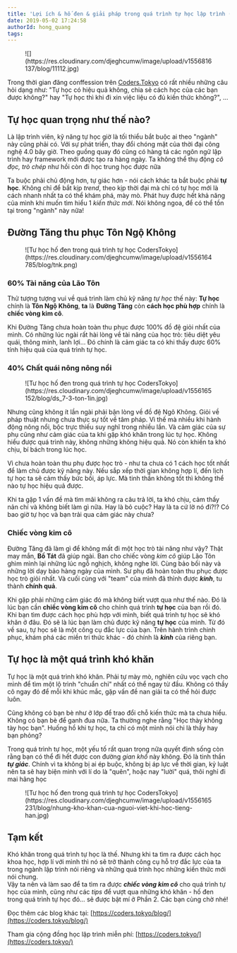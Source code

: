 ```yaml
---
title: 'Lợi ích & hố đen & giải pháp trong quá trình tự học lập trình (Phần 1)'
date: 2019-05-02 17:24:58
authorId: hong_quang
tags:
---
```


<figure class="wp-block-image is-resized">![](https://res.cloudinary.com/djeghcumw/image/upload/v1556816137/blog/11112.jpg)</figure>

Trong thời gian đăng conffession trên [Coders.Tokyo](https://coders.tokyo/) có rất nhiều những câu hỏi dạng như: "Tự học có hiệu quả không, chia sẻ cách học của các bạn được không?" hay "Tự học thì khi đi xin việc liệu có đủ kiến thức không?", …

<!-- more -->

## Tự học quan trọng như thế nào?

Là lập trình viên, kỹ năng tự học giờ là tối thiểu bắt buộc ai theo "ngành" này cũng phải có. Với sự phát triển, thay đổi chóng mặt của thời đại công nghệ 4.0 bây giờ. Theo guồng quay đó cũng có hàng tá các ngôn ngữ lập trình hay framework mới được tạo ra hàng ngày. Ta không thể thụ động _cô đọc, trò chép_ như hồi còn đi học trung học được nữa

Ta buộc phải chủ động hơn, tự giác hơn - nói cách khác ta bắt buộc phải **tự học**. Không chỉ để bắt kịp _trend_, theo kịp thời đại mà chỉ có tự học mới là cách nhanh nhất ta có thể khám phá, mày mò. Phát huy được hết khả năng của mình khi muốn tìm hiểu 1 _kiến thức mới_. Nói không ngoa, để có thể tồn tại trong "ngành" này nữa!

## Đường Tăng thu phục Tôn Ngộ Không

<figure class="wp-block-image is-resized">![Tư học hố đen trong quá trình tự học CodersTokyo](https://res.cloudinary.com/djeghcumw/image/upload/v1556164785/blog/tnk.png)</figure>

### 60% Tài năng của Lão Tôn

Thử tượng tượng vui về quá trình làm chủ kỹ năng _tự học_ thế này: **Tự học** chính là **Tôn Ngộ Không**, **ta** là **Đường Tăng** còn **cách học phù hợp** chính là **chiếc vòng kim cô**.

Khi Đường Tăng chưa hoàn toàn thu phục được 100% đồ đệ giỏi nhất của mình. Có những lúc ngài rất hài lòng về tài năng của học trò: tiêu diệt yêu quái, thông minh, lanh lợi… Đó chính là cảm giác ta có khi thấy được 60% tính hiệu quả của quá trình tự học.

### 40% Chất quái nông nông nổi

<div class="wp-block-image">

<figure class="aligncenter is-resized">![Tư học hố đen trong quá trình tự học CodersTokyo](https://res.cloudinary.com/djeghcumw/image/upload/v1556165152/blog/ds_7-3-ton-1in.jpg)</figure>

</div>

Nhưng cũng không ít lần ngài phải bận lòng về đồ đệ Ngô Không. Giỏi về pháp thuật nhưng chưa thực sự tốt về tâm pháp. Vì thế mà nhiều khi hành động nông nổi, bộc trực thiếu suy nghĩ trong nhiều lần. Và cảm giác của sự phụ cũng như cảm giác của ta khi gặp khó khăn trong lúc tự học. Không hiểu được quá trình này, không những không hiệu quả. Nó còn khiến ta khó chịu, bí bách trong lúc học.

Vì chưa hoàn toàn thu phụ được học trò - như ta chưa có 1 cách học tốt nhất để làm chủ được kỹ năng này. Nếu sắp xếp thời gian không hợp lí, đến lịch tự học ta sẽ cảm thấy bức bối, áp lực. Mà tinh thần không tốt thì không thể nào tự học hiệu quả được.

Khi ta gặp 1 vấn đề mà tìm mãi không ra câu trả lời, ta khó chịu, cảm thấy nản chí và không biết làm gì nữa. Hay là bỏ cuộc? Hay là ta cứ lờ nó đi?!? Có bao giờ tự học và bạn trải qua cảm giác này chưa?

### Chiếc vòng kim cô

Đường Tăng đã làm gì để không mất đi một học trò tài năng như vậy? Thật may mắn, **Bồ Tát** đã giúp ngài. Ban cho chiếc vòng _kim cô_ giúp Lão Tôn ghìm mình lại những lúc ngỗ nghịch, không nghe lời. Cùng bảo bối này và những lời dạy bảo hàng ngày của mình. Sư phụ đã hoàn toàn thu phục được học trò giỏi nhất. Và cuối cùng với "team" của mình đã thỉnh được **_kinh_**, tu thành **chính quả**.

Khi gặp phải những cảm giác đó mà không biết vượt qua như thế nào. Đó là lúc bạn cần **chiếc vòng kim cô** cho chính quá trình **tự học** của bạn rồi đó. Khi bạn tìm được cách học phù hợp với mình, biết quá trình tự học sẽ khó khăn ở đâu. Đó sẽ là lúc bạn làm chủ được kỹ năng **tự học** của mình. Từ đó về sau, tự học sẽ là một công cụ đắc lực của bạn. Trên hành trình chinh phục, khám phá các miền tri thức khác - đó chính là **_kinh_** của riêng bạn.

## Tự học là một quá trình khó khăn

Tự học là một quá trình khó khăn. Phải tự mày mò, nghiên cứu vọc vạch cho mình để tìm một lộ trình "chuẩn chỉ" nhất có thể ngay từ đầu. Không có thầy cô ngay đó để mỗi khi khúc mắc, gặp vấn đề nan giải ta có thể hỏi được luôn.

Cũng không có bạn bè như ở lớp để trao đổi chỗ kiến thức mà ta chưa hiểu. Không có bạn bè để ganh đua nữa. Ta thường nghe rằng "Học thày không tày học bạn". Huống hồ khi tự học, ta chỉ có một mình nói chi là thầy hay bạn phỏng?

Trong quá trình tự học, một yếu tố rất quan trọng nữa quyết định sống còn rằng bạn có thể đi hết được con đường _gian khổ_ này không. Đó là tinh thần **_tự giác_**. Chính vì ta không bị ai ép buộc, không bị áp lực về thời gian, kỷ luật nên ta sẽ hay biện minh với lí do là "quên", hoặc nay "lười" quá, thôi nghỉ đi mai hãng học

<div class="wp-block-image">

<figure class="aligncenter is-resized">![Tư học hố đen trong quá trình tự học CodersTokyo](https://res.cloudinary.com/djeghcumw/image/upload/v1556165231/blog/nhung-kho-khan-cua-nguoi-viet-khi-hoc-tieng-han.jpg)</figure>

</div>

## Tạm kết

Khó khăn trong quá trình tự học là thế. Nhưng khi ta tìm ra được cách học khoa học, hợp lí với mình thì nó sẽ trở thành công cụ hỗ trợ đắc lực của ta trong ngành lập trình nói riêng và những quá trình học những kiến thức mới nói chung.  
Vậy ta nên và làm sao để ta tìm ra được **_chiếc vòng kim cô_** cho quá trình tự học của mình, cũng như các _tips_ để vượt qua những khó khăn - hố đen trong quá trình tự học đó… sẽ được bật mí ở Phần 2\. Các bạn cùng chờ nhé!

Đọc thêm các blog khác tại: [https://coders.tokyo/blog/﻿](https://coders.tokyo/blog/﻿)

Tham gia cộng đồng học lập trình miễn phí: [https://coders.tokyo/](https://coders.tokyo/)
